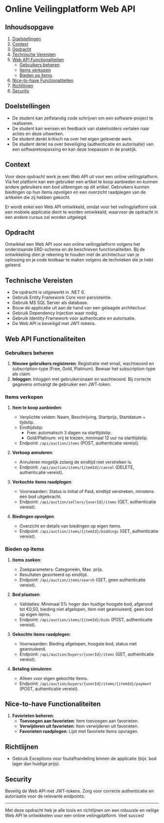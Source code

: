 # Online Veilingplatform Web API

## Inhoudsopgave
1. [Doelstellingen](#doelstellingen)
2. [Context](#context)
3. [Opdracht](#opdracht)
4. [Technische Vereisten](#technische-vereisten)
5. [Web API Functionaliteiten](#web-api-functionaliteiten)
    - [Gebruikers beheren](#gebruikers-beheren)
    - [Items verkopen](#items-verkopen)
    - [Bieden op items](#bieden-op-items)
6. [Nice-to-have Functionaliteiten](#nice-to-have-functionaliteiten)
7. [Richtlijnen](#richtlijnen)
8. [Security](#security)

## Doelstellingen

- De student kan zelfstandig code schrijven om een software-project te realiseren.
- De student kan wensen en feedback van stakeholders vertalen naar acties en deze uitwerken.
- De student denkt kritisch na over het eigen geleverde werk.
- De student denkt na over beveiliging (authenticatie en autorisatie) van een softwaretoepassing en kan deze toepassen in de praktijk.

## Context

Voor deze opdracht werk je een Web API uit voor een online veilingplatform. Via het platform kan een gebruiker een artikel te koop aanbieden en kunnen andere gebruikers een bod uitbrengen op dit artikel. Gebruikers kunnen biedingen op hun items opvolgen en een overzicht raadplegen van de artikelen die zij hebben gekocht.

Er wordt enkel een Web API ontwikkeld, omdat voor het veilingplatform ook een mobiele applicatie dient te worden ontwikkeld, waarvoor de opdracht in een andere cursus zal worden uitgelegd.

## Opdracht

Ontwikkel een Web API voor een online veilingplatform volgens het onderstaande ERD-schema en de beschreven functionaliteiten. Bij de ontwikkeling dien je rekening te houden met de architectuur van je oplossing en je code testbaar te maken volgens de technieken die je hebt geleerd.

## Technische Vereisten

- De opdracht is uitgewerkt in .NET 6.
- Gebruik Entity Framework Core voor persistentie.
- Gebruik MS SQL Server als database.
- Bouw de applicatie uit aan de hand van een gelaagde architectuur.
- Gebruik Dependency Injection waar nodig.
- Gebruik Identity Framework voor authenticatie en autorisatie.
- De Web API is beveiligd met JWT-tokens.

## Web API Functionaliteiten

### Gebruikers beheren

1. **Nieuwe gebruikers registreren**: Registratie met email, wachtwoord en subscription-type (Free, Gold, Platinum). Bewaar het subscription-type als claim.
2. **Inloggen**: Inloggen met gebruikersnaam en wachtwoord. Bij correcte gegevens ontvangt de gebruiker een JWT-token.

### Items verkopen

1. **Item te koop aanbieden**: 
    - Verplichte velden: Naam, Beschrijving, Startprijs, Startdatum + tijdstip.
    - Eindtijdstip:
        - Free: automatisch 3 dagen na starttijdstip.
        - Gold/Platinum: vrij te kiezen, minimaal 12 uur na starttijdstip.
    - Endpoint: `/api/auction/items` (POST, authenticatie vereist).

2. **Verkoop annuleren**: 
    - Annuleren mogelijk zolang de eindtijd niet verstreken is.
    - Endpoint: `/api/auction/items/{itemId}/cancel` (DELETE, authenticatie vereist).

3. **Verkochte items raadplegen**:
    - Voorwaarden: Status is Initial of Paid, eindtijd verstreken, minstens één bod uitgebracht.
    - Endpoint: `/api/auction/sellers/{userId}/items` (GET, authenticatie vereist).

4. **Biedingen opvolgen**:
    - Overzicht en details van biedingen op eigen items.
    - Endpoint: `/api/auction/items/{itemId}/biddings` (GET, authenticatie vereist).

### Bieden op items

1. **Items zoeken**:
    - Zoekparameters: Categorieën, Max. prijs.
    - Resultaten gesorteerd op eindtijd.
    - Endpoint: `/api/auction/items/search` (GET, geen authenticatie vereist).

2. **Bod plaatsen**:
    - Validaties: Minimaal 5% hoger dan huidige hoogste bod, afgerond tot €0,50, bieding niet afgelopen, item niet geannuleerd, geen bod op eigen items.
    - Endpoint: `/api/auction/items/{itemId}/bids` (POST, authenticatie vereist).

3. **Gekochte items raadplegen**:
    - Voorwaarden: Bieding afgelopen, hoogste bod, status niet geannuleerd.
    - Endpoint: `/api/auction/buyers/{userId}/items` (GET, authenticatie vereist).

4. **Betaling simuleren**:
    - Alleen voor eigen gekochte items.
    - Endpoint: `/api/auction/buyers/{userId}/items/{itemId}/payment` (POST, authenticatie vereist).

## Nice-to-have Functionaliteiten

1. **Favorieten beheren**:
    - **Toevoegen aan favorieten**: Item toevoegen aan favorieten.
    - **Verwijderen uit favorieten**: Item verwijderen uit favorieten.
    - **Favorieten raadplegen**: Lijst met favoriete items opvragen.

## Richtlijnen

- Gebruik Exceptions voor foutafhandeling binnen de applicatie (bijv. bod lager dan huidige prijs).

## Security

Beveilig de Web API met JWT-tokens. Zorg voor correcte authenticatie en autorisatie voor de relevante endpoints.

---

Met deze opdracht heb je alle tools en richtlijnen om een robuuste en veilige Web API te ontwikkelen voor een online veilingplatform. Veel succes!
